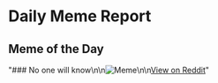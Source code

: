 # Daily Meme Report

## Meme of the Day
"### No one will know\n\n![Meme](https://i.redd.it/yh6hkq5b9h3e1.gif)\n\n[View on Reddit](https://redd.it/1h19gp8)"
